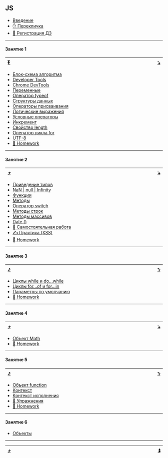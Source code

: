 <a name="toc-top"></a>
## JS
  * [Введение](https://github.com/garevna/js-course/wiki/introduction)
  * [✋️ Перекличка](https://docs.google.com/forms/d/e/1FAIpQLScGN1NIrWMu42sr3lVGOzf3KHd4099eSnRHMOokIpnjXKSSjw/viewform)
  * [🔗 Регистрация ДЗ](https://docs.google.com/forms/d/e/1FAIpQLScoUhG6mHKhnPYZKBbjocQ496LjCZkkPYLV8Mudu4DIK6UjFQ/viewform)
***
<a name="toc-1"></a>
#### Занятие 1
| [:arrow_double_down:](#toc-bottom) | <img width="800"/> | [:arrow_heading_down:](#toc-2) |
|-|-|-|
  * [Блок-схема алгоритма](https://github.com/garevna/js-course/wiki/Block-diagram)
  * [Developer Tools](https://github.com/garevna/js-course/wiki/developer-tools)
  * [Chrome DevTools](https://github.com/garevna/js-course/wiki/chrome-dev-tools)
  * [Переменные](https://github.com/garevna/js-course/wiki/var)
  * [Оператор typeof](https://github.com/garevna/js-course/wiki/typeof)
  * [Структуры данных](https://github.com/garevna/js-course/wiki/data-structures)
  * [Операторы присваивания](https://github.com/garevna/js-course/wiki/Assignments)
  * [Логические выражения](https://github.com/garevna/js-course/wiki/Boolean)
  * [Условные операторы](https://github.com/garevna/js-course/wiki/Conditional-operators)
  * [Инкремент](https://github.com/garevna/js-course/wiki/Increment)
  * [Свойство length](https://github.com/garevna/js-course/wiki/length)
  * [Оператор цикла for](https://github.com/garevna/js-course/wiki/for)
  * [UTF-8](https://github.com/garevna/js-course/wiki/UTF-8)
  * [💼 Homework](https://github.com/garevna/js-course/wiki/hw-01)
***

<a name="toc-2"></a>
#### Занятие 2

| [:arrow_heading_up:](#toc-1) | <img width="800"/> | [:arrow_heading_down:](#toc-3) |
|-|-|-|

* [Приведение типов](https://github.com/garevna/js-course/wiki/data-types-conversion)
* [NaN | null | Infinity](https://github.com/garevna/js-course/wiki/NaN-null-Infinity)
* [Функции](https://github.com/garevna/js-course/wiki/function)
* [Методы](https://github.com/garevna/js-course/wiki/method)
* [Оператор switch](https://github.com/garevna/js-course/wiki/switch)
* [Методы строк](https://github.com/garevna/js-course/wiki/Strings-methods)
* [Методы массивов](https://github.com/garevna/js-course/wiki/Array-methods)
* [Date ()](https://github.com/garevna/js-course/wiki/Date-constructor)
* [📝 Самостоятельная работа](https://github.com/garevna/js-course/wiki/self-work-02)
* [✍️ Практика (XSS)](https://github.com/garevna/js-course/wiki/XSS)
* [💼 Homework](https://github.com/garevna/js-course/wiki/hw-02)
***

<a name="toc-3"></a>
#### Занятие 3
| [:arrow_heading_up:](#toc-2) | <img width="800"/> | [:arrow_heading_down:](#toc-4) |
|-|-|-|

* [Циклы while и do...while](https://github.com/garevna/js-course/wiki/while)
* [Циклы for...of и for...in](https://github.com/garevna/js-course/wiki/for-of-and-for-in)
* [Параметры по умолчанию](https://github.com/garevna/js-course/wiki/default-params-values)
* [💼 Homework](https://github.com/garevna/js-course/wiki/hw-03)
***
<a name="toc-4"></a>
#### Занятие 4
| [:arrow_heading_up:](#toc-3) | <img width="800"/> | [:arrow_heading_down:](#toc-5) |
|-|-|-|

* [Объект Math](https://github.com/garevna/js-course/wiki/Math)
* [💼 Homework](https://github.com/garevna/js-course/wiki/hw-04)
***

<a name="toc-5"></a>
#### Занятие 5
| [:arrow_heading_up:](#toc-4) | <img width="800"/> | [:arrow_heading_down:](#toc-6) |
|-|-|-|

* [Объект function](https://github.com/garevna/js-course/wiki/function-object)
* [Контекст](https://github.com/garevna/js-course/wiki/context)
* [Контекст исполнения](https://github.com/garevna/js-course/wiki/execution-context)
*   [💼 Упражнения](https://docs.google.com/forms/d/e/1FAIpQLSc1dKqyxEoSI9Z61KNtXPu7DUdIjFoNw7S_c-HDY8iCkmPonQ/viewform)
* [💼 Homework](https://github.com/garevna/js-course/wiki/hw-05 "открывайте в новой вкладке")
***

<a name="toc-6"></a>
#### Занятие 6
* [Объекты](https://github.com/garevna/js-course/wiki/objects)

***

| [:arrow_heading_up:](#toc-6) | <a name="toc-bottom"><img width="800"/></a> | [:arrow_double_up:](#toc-top) |
|-|-|-|